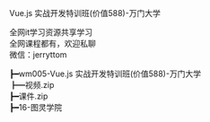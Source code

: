 Vue.js 实战开发特训班(价值588)-万门大学

全网it学习资源共享学习<br>全网课程都有，欢迎私聊<br>微信：jerryttom<br>

┣━wm005-Vue.js 实战开发特训班(价值588)-万门大学<br> ┣━视频.zip<br> ┣━课件.zip<br> ┣━16-图灵学院